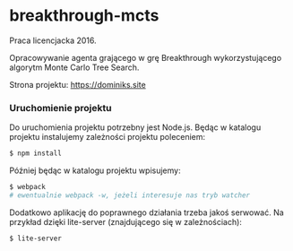 # breakthrough-mcts
Praca licencjacka 2016.

Opracowywanie agenta grającego w grę Breakthrough wykorzystującego algorytm Monte Carlo Tree Search.

Strona projektu: https://dominiks.site

### Uruchomienie projektu

Do uruchomienia projektu potrzebny jest Node.js.
Będąc w katalogu projektu instalujemy zależności projektu poleceniem:
```sh
$ npm install
```

Później będąc w katalogu projektu wpisujemy:
```sh
$ webpack
# ewentualnie webpack -w, jeżeli interesuje nas tryb watcher
```

Dodatkowo aplikację do poprawnego działania trzeba jakoś serwować.
Na przykład dzięki lite-server (znajdującego się w zależnościach):
```sh
$ lite-server
``` 
